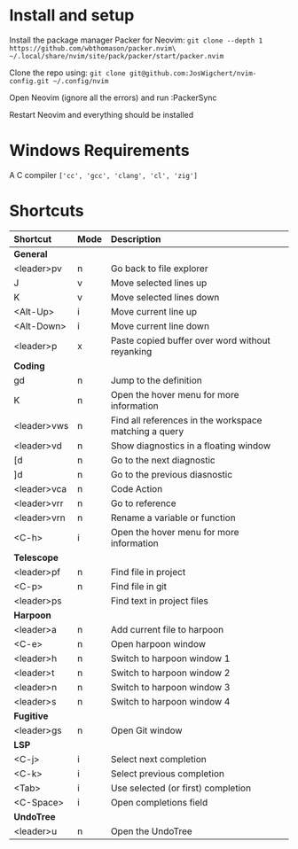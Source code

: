 # Install and setup

Install the package manager Packer for Neovim:
`git clone --depth 1 https://github.com/wbthomason/packer.nvim\ ~/.local/share/nvim/site/pack/packer/start/packer.nvim`

Clone the repo using:
`git clone git@github.com:JosWigchert/nvim-config.git ~/.config/nvim`

Open Neovim (ignore all the errors) and run :PackerSync

Restart Neovim and everything should be installed

# Windows Requirements

A C compiler `['cc', 'gcc', 'clang', 'cl', 'zig']`

# Shortcuts

|Shortcut      |Mode  |Description                                            |
|:-------------|:-----|:------------------------------------------------------|
| **General**  |      |                                                       |
| \<leader\>pv | n    | Go back to file explorer                              |
| J            | v    | Move selected lines up                                |
| K            | v    | Move selected lines down                              |
| \<Alt-Up\>   | i    | Move current line up                                  |
| \<Alt-Down\> | i    | Move current line down                                |
| \<leader\>p  | x    | Paste copied buffer over word without reyanking       |
| **Coding**   |      |                                                       |
| gd           | n    | Jump to the definition                                |
| K            | n    | Open the hover menu for more information              |
| \<leader\>vws| n    | Find all references in the workspace matching a query |
| \<leader\>vd | n    | Show diagnostics in a floating window                 |
| [d           | n    | Go to the next diagnostic                             |
| ]d           | n    | Go to the previous diasnostic                         |
| \<leader\>vca| n    | Code Action                                           |
| \<leader\>vrr| n    | Go to reference                                       |
| \<leader\>vrn| n    | Rename a variable or function                         |
| \<C-h\>      | i    | Open the hover menu for more information              |
| **Telescope**|      |                                                       |
| \<leader\>pf | n    | Find file in project                                  |
| \<C-p\>      | n    | Find file in git                                      |
| \<leader\>ps |      | Find text in project files                            |
| **Harpoon**  |      |                                                       |
| \<leader\>a  | n    | Add current file to harpoon                           |
| \<C-e\>      | n    | Open harpoon window                                   |
| \<leader\>h  | n    | Switch to harpoon window 1                            |
| \<leader\>t  | n    | Switch to harpoon window 2                            |
| \<leader\>n  | n    | Switch to harpoon window 3                            |
| \<leader\>s  | n    | Switch to harpoon window 4                            |
| **Fugitive** |      |                                                       |
| \<leader\>gs | n    | Open Git window                                       |
| **LSP**      |      |                                                       |
| \<C-j\>      | i    | Select next completion                                |
| \<C-k\>      | i    | Select previous completion                            |
| \<Tab\>      | i    | Use selected (or first) completion                    |
| \<C-Space\>  | i    | Open completions field                                |
| **UndoTree** |      |                                                       |
| \<leader\>u  | n    | Open the UndoTree                                     |
